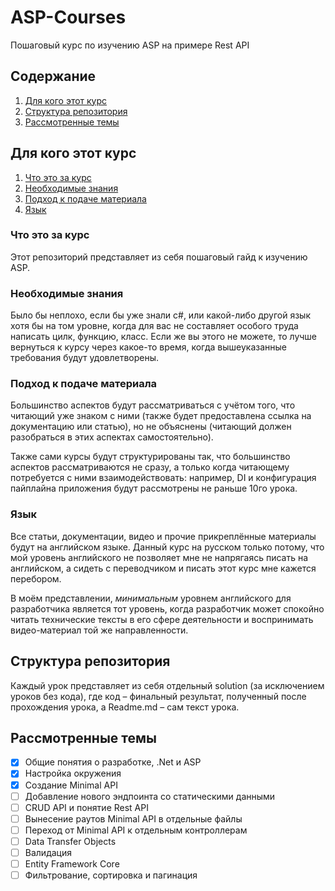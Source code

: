 # ASP-Courses

Пошаговый курс по изучению ASP на примере Rest API


## Содержание

1. [Для кого этот курс](#Для-кого-этот-курс)
2. [Структура репозитория](#Структура-репозитория)
3. [Рассмотренные темы](#Рассмотренные-темы)


## Для кого этот курс

1. [Что это за курс](#Что-это-за-курс)
2. [Необходимые знания](#Необходимые-знания)
3. [Подход к подаче материала](#Подход-к-подаче-материала)
4. [Язык](#Язык)

### Что это за курс

Этот репозиторий представляет из себя пошаговый гайд к изучению ASP.

### Необходимые знания

Было бы неплохо, если бы уже знали c#, или какой-либо другой язык хотя бы на том
уровне, когда для вас не составляет особого труда написать цилк, функцию, класс.
Если же вы этого не можете, то лучше вернуться к курсу через какое-то время,
когда вышеуказанные требования будут удовлетворены.

### Подход к подаче материала

Большинство аспектов будут рассматриваться с учётом того, что читающий уже
знаком с ними (также будет предоставлена ссылка на документацию или статью), но
не объяснены (читающий должен разобраться в этих аспектах самостоятельно).

Также сами курсы будут структурированы так, что большинство аспектов
рассматриваются не сразу, а только когда читающему потребуется с ними
взаимодействовать: например, DI и конфигурация пайплайна приложения будут
рассмотрены не раньше 10го урока.

### Язык

Все статьи, документации, видео и прочие прикреплённые материалы будут на
английском языке. Данный курс на русском только потому, что мой уровень
английского не позволяет мне не напрягаясь писать на английском, а сидеть с
переводчиком и писать этот курс мне кажется перебором.

В моём представлении, *минимальным* уровнем английского для разработчика является
тот уровень, когда разработчик может спокойно читать технические тексты в его
сфере деятельности и воспринимать видео-материал той же направленности.


## Структура репозитория

Каждый урок представляет из себя отдельный solution (за исключением уроков без
кода), где код – финальный результат, полученный после прохождения урока, а
Readme.md – сам текст урока.


## Рассмотренные темы

- [x] Общие понятия о разработке, .Net и ASP
- [x] Настройка окружения
- [x] Создание Minimal API
- [ ] Добавление нового эндпоинта со статическими данными
- [ ] CRUD API и понятие Rest API
- [ ] Вынесение раутов Minimal API в отдельные файлы
- [ ] Переход от Minimal API к отдельным контроллерам
- [ ] Data Transfer Objects
- [ ] Валидация
- [ ] Entity Framework Core
- [ ] Фильтрование, сортировка и пагинация
